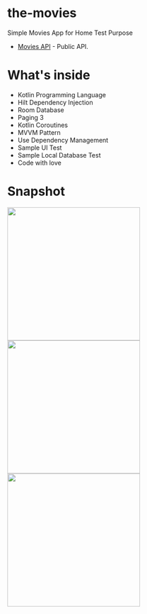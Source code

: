 # the-movies
Simple Movies App for Home Test Purpose
* [Movies API](https://developer.themoviedb.org/) - Public API.

# What's inside
* Kotlin Programming Language
* Hilt Dependency Injection
* Room Database
* Paging 3
* Kotlin Coroutines
* MVVM Pattern
* Use Dependency Management
* Sample UI Test
* Sample Local Database Test
* Code with love

# Snapshot
<img src="https://github.com/HafidhAziz/movies-app/blob/main/pictures/main.png" width="300"/><img src="https://github.com/HafidhAziz/movies-app/blob/main/pictures/detail.png" width="300"/><img src="https://github.com/HafidhAziz/movies-app/blob/main/pictures/fav.png" width="300"/>

